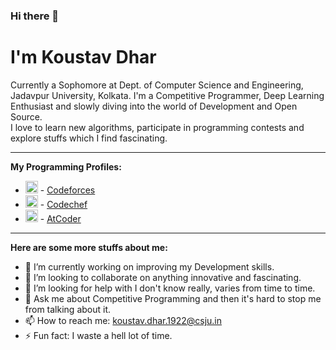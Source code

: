 ### Hi there 👋

<!--
**koustav-dhar/koustav-dhar** is a ✨ _special_ ✨ repository because its `README.md` (this file) appears on your GitHub profile.-->

<h1><b>I'm Koustav Dhar</b> 
<br></h1>
Currently a Sophomore at Dept. of Computer Science and Engineering, Jadavpur University, Kolkata. I'm a Competitive Programmer, Deep Learning Enthusiast and slowly diving into the world of Development and Open Source.<br>
I love to learn new algorithms, participate in programming contests and explore stuffs which I find fascinating.<br>
<hr>
<b>My Programming Profiles:</b>

- <img src = "https://surya1231.github.io/images/codeforces.png" title = "Codeforces" align = "bottom" width = 20 height = 20/> - <a href = "https://codeforces.com/profile/kdjonty31">Codeforces</a>
- <img src = "https://i.pinimg.com/originals/c5/d9/fc/c5d9fc1e18bcf039f464c2ab6cfb3eb6.jpg" title = "Codechef" align = "bottom" width = 20 height = 20/> - <a href = "https://www.codechef.com/users/koustavdhar31">Codechef</a>
- <img src = "https://img.atcoder.jp/assets/atcoder.png" title = "AtCoder" align = "bottom" width = 20 height = 20/> - <a href = "https://atcoder.jp/users/kdjonty31">AtCoder</a>

<hr>
<b>Here are some more stuffs about me:</b>

- 🔭 I’m currently working on improving my Development skills.
- 👯 I’m looking to collaborate on anything innovative and fascinating.
- 🤔 I’m looking for help with I don't know really, varies from time to time.
- 💬 Ask me about Competitive Programming and then it's hard to stop me from talking about it.
- 📫 How to reach me: koustav.dhar.1922@csju.in
- ⚡ Fun fact: I waste a hell lot of time.

